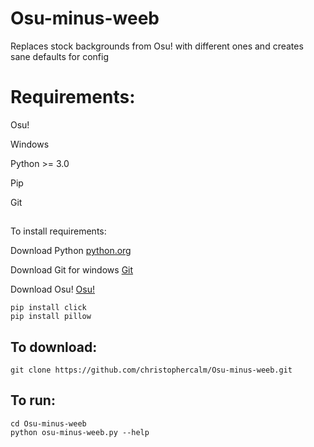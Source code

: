 # Osu-minus-weeb
Replaces stock backgrounds from Osu! with different ones and creates sane defaults for config


# Requirements:

Osu!

Windows

Python >= 3.0

Pip

Git


##
To install requirements:

Download Python [python.org](https://www.python.org/downloads/)

Download Git for windows [Git](https://git-scm.com/download/win)

Download Osu! [Osu!](https://osu.ppy.sh/home/download)

```
pip install click
pip install pillow
```

## To download:
```
git clone https://github.com/christophercalm/Osu-minus-weeb.git
```

## To run:
```
cd Osu-minus-weeb
python osu-minus-weeb.py --help
```
